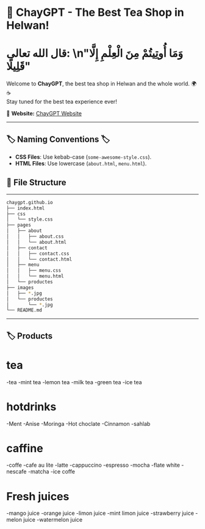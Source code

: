 # 🏡 ChayGPT - The Best Tea Shop in Helwan! 
# قال الله تعالى: \n"وَمَا أُوتِيتُمْ مِنَ الْعِلْمِ إِلَّا قَلِيلًا"



Welcome to **ChayGPT**, the best tea shop in Helwan and the whole world. 🌍☕  
Stay tuned for the best tea experience ever!  

📌 **Website:** [ChayGPT Website](https://adham-khairy.github.io/chaygpt.github.io/)  

---
## 🏷️ Naming Conventions 🏷️  
- **CSS Files**: Use kebab-case (`some-awesome-style.css`).  
- **HTML Files**: Use lowercase (`about.html`, `menu.html`).  
## 📂 File Structure  
---
```bash
chaygpt.github.io
├── index.html
├── css
│   └── style.css
├── pages
│   ├── about
│   │   ├── about.css
│   │   └── about.html
│   ├── contact
│   │   ├── contact.css
│   │   └── contact.html
│   ├── menu
│   │   ├── menu.css
│   │   └── menu.html
│   └── productes
├── images
│   ├── *.jpg
│   └── productes
│       └── *.jpg
└── README.md

```
---
## 🏷️ Products
# tea
-tea
-mint tea
-lemon tea
-milk tea
-green tea
-ice tea

# hotdrinks
-Ment
-Anise
-Moringa
-Hot choclate
-Cinnamon
-sahlab

# caffine
-coffe
-cafe au lite
-latte
-cappuccino
-espresso
-mocha
-flate white
-nescafe
-matcha
-ice coffe

# Fresh juices
 -mango juice
 -orange juice
 -limon juice
 -mint limon juice
 -strawberry juice
 -melon juice
 -watermelon juice
 
 
 

